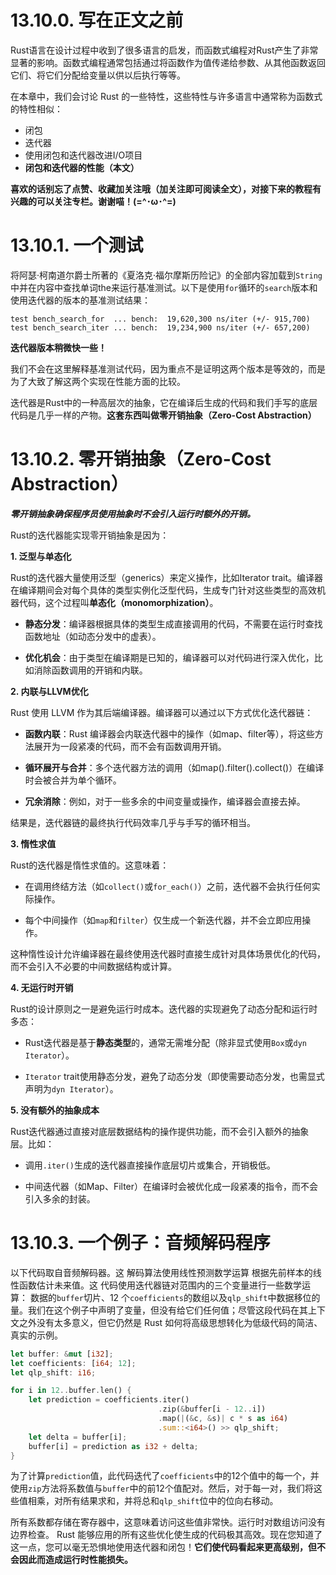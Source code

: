 # 13.10.0. 写在正文之前
Rust语言在设计过程中收到了很多语言的启发，而函数式编程对Rust产生了非常显著的影响。函数式编程通常包括通过将函数作为值传递给参数、从其他函数返回它们、将它们分配给变量以供以后执行等等。

在本章中，我们会讨论 Rust 的一些特性，这些特性与许多语言中通常称为函数式的特性相似：
- 闭包
- 迭代器
- 使用闭包和迭代器改进I/O项目
- **闭包和迭代器的性能（本文）**

**喜欢的话别忘了点赞、收藏加关注哦（加关注即可阅读全文），对接下来的教程有兴趣的可以关注专栏。谢谢喵！(=^･ω･^=)**

# 13.10.1. 一个测试
将阿瑟·柯南道尔爵士所著的《夏洛克·福尔摩斯历险记》的全部内容加载到`String`中并在内容中查找单词the来运行基准测试。以下是使用`for`循环的`search`版本和使用迭代器的版本的基准测试结果：
```
test bench_search_for  ... bench:  19,620,300 ns/iter (+/- 915,700)
test bench_search_iter ... bench:  19,234,900 ns/iter (+/- 657,200)
```
**迭代器版本稍微快一些！** 

我们不会在这里解释基准测试代码，因为重点不是证明这两个版本是等效的，而是为了大致了解这两个实现在性能方面的比较。

迭代器是Rust中的一种高层次的抽象，它在编译后生成的代码和我们手写的底层代码是几乎一样的产物。**这套东西叫做零开销抽象（Zero-Cost Abstraction）**

# 13.10.2. 零开销抽象（Zero-Cost Abstraction）

***零开销抽象确保程序员使用抽象时不会引入运行时额外的开销。***

Rust的迭代器能实现零开销抽象是因为：

**1. 泛型与单态化**

Rust的迭代器大量使用泛型（generics）来定义操作，比如Iterator trait。编译器在编译期间会对每个具体的类型实例化泛型代码，生成专门针对这些类型的高效机器代码，这个过程叫**单态化（monomorphization）**。

- **静态分发**：编译器根据具体的类型生成直接调用的代码，不需要在运行时查找函数地址（如动态分发中的虚表）。

- **优化机会**：由于类型在编译期是已知的，编译器可以对代码进行深入优化，比如消除函数调用的开销和内联。

**2. 内联与LLVM优化**

Rust 使用 LLVM 作为其后端编译器。编译器可以通过以下方式优化迭代器链：

- **函数内联**：Rust 编译器会内联迭代器中的操作（如map、filter等），将这些方法展开为一段紧凑的代码，而不会有函数调用开销。

- **循环展开与合并**：多个迭代器方法的调用（如map().filter().collect()）在编译时会被合并为单个循环。

- **冗余消除**：例如，对于一些多余的中间变量或操作，编译器会直接去掉。

结果是，迭代器链的最终执行代码效率几乎与手写的循环相当。

**3. 惰性求值**

Rust的迭代器是惰性求值的。这意味着：

- 在调用终结方法（如`collect()`或`for_each()`）之前，迭代器不会执行任何实际操作。

- 每个中间操作（如`map`和`filter`）仅生成一个新迭代器，并不会立即应用操作。

这种惰性设计允许编译器在最终使用迭代器时直接生成针对具体场景优化的代码，而不会引入不必要的中间数据结构或计算。

**4. 无运行时开销**

Rust的设计原则之一是避免运行时成本。迭代器的实现避免了动态分配和运行时多态：

- Rust迭代器是基于**静态类型**的，通常无需堆分配（除非显式使用`Box`或`dyn Iterator`）。

- `Iterator` trait使用静态分发，避免了动态分发（即使需要动态分发，也需显式声明为`dyn Iterator`）。

**5. 没有额外的抽象成本**

Rust迭代器通过直接对底层数据结构的操作提供功能，而不会引入额外的抽象层。比如：

- 调用`.iter()`生成的迭代器直接操作底层切片或集合，开销极低。

- 中间迭代器（如Map、Filter）在编译时会被优化成一段紧凑的指令，而不会引入多余的封装。

# 13.10.3. 一个例子：音频解码程序
以下代码取自音频解码器。这 解码算法使用线性预测数学运算 根据先前样本的线性函数估计未来值。这 代码使用迭代器链对范围内的三个变量进行一些数学运算： 数据的`buffer`切片、12 个`coefficients`的数组以及`qlp_shift`中数据移位的量。我们在这个例子中声明了变量，但没有给它们任何值；尽管这段代码在其上下文之外没有太多意义，但它仍然是 Rust 如何将高级思想转化为低级代码的简洁、真实的示例。
```rust
let buffer: &mut [i32];
let coefficients: [i64; 12];
let qlp_shift: i16;

for i in 12..buffer.len() {
    let prediction = coefficients.iter()
                                 .zip(&buffer[i - 12..i])
                                 .map(|(&c, &s)| c * s as i64)
                                 .sum::<i64>() >> qlp_shift;
    let delta = buffer[i];
    buffer[i] = prediction as i32 + delta;
}
```
为了计算`prediction`值，此代码迭代了`coefficients`中的12个值中的每一个，并使用`zip`方法将系数值与`buffer`中的前12个值配对。然后，对于每一对，我们将这些值相乘，对所有结果求和，并将总和`qlp_shift`位中的位向右移动。

所有系数都存储在寄存器中，这意味着访问这些值非常快。运行时对数组访问没有边界检查。 Rust 能够应用的所有这些优化使生成的代码极其高效。现在您知道了这一点，您可以毫无恐惧地使用迭代器和闭包！**它们使代码看起来更高级别，但不会因此而造成运行时性能损失。**
